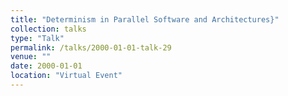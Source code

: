 ```yaml
---
title: "Determinism in Parallel Software and Architectures}"
collection: talks
type: "Talk"
permalink: /talks/2000-01-01-talk-29
venue: ""
date: 2000-01-01
location: "Virtual Event"
---
```

